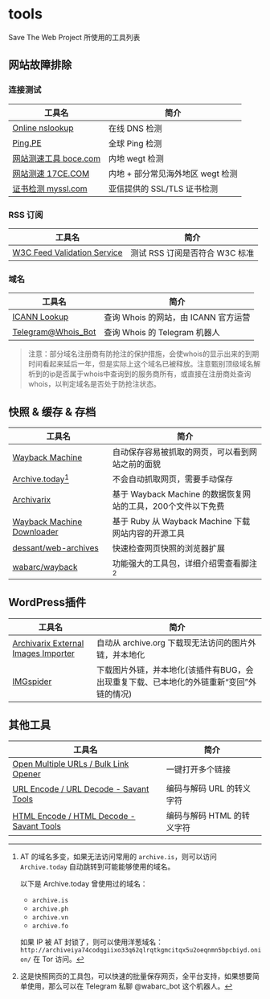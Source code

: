 tools
=====

Save The Web Project 所使用的工具列表

网站故障排除
------------

### 连接测试

| 工具名                                         | 简介                              |
| ---------------------------------------------- | --------------------------------- |
| [Online nslookup](https://www.nslookup.io/)    | 在线 DNS 检测                     |
| [Ping.PE](https://ping.pe/)                    | 全球 Ping 检测                    |
| [网站测速工具 boce.com](https://www.boce.com/) | 内地 wegt 检测                    |
| [网站测速 17CE.COM](https://www.17ce.com/)     | 内地 + 部分常见海外地区 wegt 检测 |
| [证书检测 myssl.com](https://myssl.com/)       | 亚信提供的 SSL/TLS 证书检测       |

### RSS 订阅

| 工具名                               | 简介                           |
| ------------------------------------ | ------------------------------ |
| [W3C Feed Validation Service][W3C_F] | 测试 RSS 订阅是否符合 W3C 标准 |

[W3C_F]: https://validator.w3.org/feed/

### 域名

| 工具名                                       | 简介                                 |
| -------------------------------------------- | ------------------------------------ |
| [ICANN Lookup](https://lookup.icann.org/)    | 查询 Whois 的网站，由 ICANN 官方运营 |
| [Telegram@Whois_Bot](https://t.me/Whois_Bot) | 查询 Whois 的 Telegram 机器人        |

> 注意：部分域名注册商有防抢注的保护措施，会使whois的显示出来的到期时间看起来延后一年，但是实际上这个域名已被释放。注意甄别顶级域名解析到的ip是否属于whois中查询到的服务商所有，或直接在注册商处查询whois，以判定域名是否处于防抢注状态。

快照 & 缓存 & 存档
------------------

| 工具名                                      | 简介                                                         |
| ------------------------------------------- | ------------------------------------------------------------ |
| [Wayback Machine](https://web.archive.org/) | 自动保存容易被抓取的网页，可以看到网站之前的面貌             |
| [Archive.today](https://archive.ph/)[^AT]   | 不会自动抓取网页，需要手动保存                               |
| [Archivarix](https://archivarix.com/)       | 基于 Wayback Machine 的数据恢复网站的工具，200个文件以下免费 |
| [Wayback Machine Downloader][WMD]           | 基于 Ruby 从 Wayback Machine 下载网站内容的开源工具          |
| [dessant/web-archives][dwa]                 | 快速检查网页快照的浏览器扩展                                 |
| [wabarc/wayback][w-w]                       | 功能强大的工具包，详细介绍需查看脚注[^w-w]                   |

[^AT]:
    AT 的域名多变，如果无法访问常用的 `archive.is`，则可以访问 `Archive.today` 自动跳转到可能能够使用的域名。

    以下是 Archive.today 曾使用过的域名：

    +   `archive.is`
    +   `archive.ph`
    +   `archive.vn`
    +   `archive.fo`

    如果 IP 被 AT 封锁了，则可以使用洋葱域名： `http://archiveiya74codqgiixo33q62qlrqtkgmcitqx5u2oeqnmn5bpcbiyd.onion/` 在 Tor 访问。

[WMD]: https://github.com/hartator/wayback-machine-downloader

[dwa]: https://github.com/dessant/web-archives

[w-w]: https://github.com/wabarc/wayback

[^w-w]: 这是快照网页的工具包，可以快速的批量保存网页，全平台支持，如果想要简单使用，那么可以在 Telegram 私聊 @wabarc_bot 这个机器人。

WordPress插件
-------------

| 工具名                                      | 简介                                                                                    |
| ------------------------------------------- | --------------------------------------------------------------------------------------- |
| [Archivarix External Images Importer][AEII] | 自动从 archive.org 下载现无法访问的图片外链，并本地化                                   |
| [IMGspider][IMGs]                           | 下载图片外链，并本地化(该插件有BUG，会出现重复下载、已本地化的外链重新“变回”外链的情况) |

[AEII]: https://wordpress.org/plugins/archivarix-external-images-importer/

[IMGs]: https://wordpress.org/plugins/imgspider/

其他工具
--------

| 工具名                                              | 简介                       |
| --------------------------------------------------- | -------------------------- |
| [Open Multiple URLs / Bulk Link Opener][OM_URL]     | 一键打开多个链接           |
| [URL Encode / URL Decode - Savant Tools][URC_ED]    | 编码与解码 URL 的转义字符  |
| [HTML Encode / HTML Decode - Savant Tools][HTML_ED] | 编码与解码 HTML 的转义字符 |

[OM_URL]: https://savanttools.com/open-multiple-urls

[URC_ED]: https://savanttools.com/url-decode

[HTML_ED]: https://savanttools.com/html-encode
